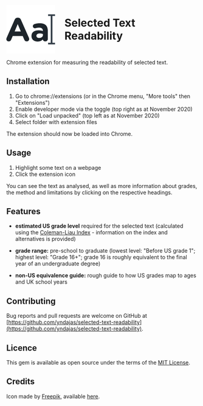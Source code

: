 <div style="display: flex; flex-direction: row; width: 100%; align-items: center;">
  <img style="max-width: 128px; flex: auto; margin-right: 20px" align="left" src="icons/icon128.png" alt="icon">
  <h1 style="flex: auto; margin: 5px; border: 0; top: 5px; color: 1E252B;"> Selected Text Readability</h1>
</div>

<p>Chrome extension for measuring the readability of selected text.</p>

## Installation
1. Go to chrome://extensions (or in the Chrome menu, "More tools" then "Extensions")
2. Enable developer mode via the toggle (top right as at November 2020)
2. Click on "Load unpacked" (top left as at November 2020)
3. Select folder with extension files

The extension should now be loaded into Chrome.

## Usage
1. Highlight some text on a webpage
2. Click the extension icon

You can see the text as analysed, as well as more information about grades, the method and limitations by clicking on the respective headings.

## Features
- **estimated US grade level** required for the selected text (calculated using the <a href="https://en.wikipedia.org/wiki/Coleman%E2%80%93Liau_index" target="_blank" title="Coleman-Liau Index Wikipedia article">Coleman-Liau Index</a> - information on the index and alternatives is provided)

- **grade range:** pre-school to graduate (lowest level: "Before US grade 1"; highest level: "Grade 16+"; grade 16 is roughly equivalent to the final year of an undergraduate degree)

- **non-US equivalence guide:** rough guide to how US grades map to ages and UK school years

## Contributing

Bug reports and pull requests are welcome on GitHub at [https://github.com/yndajas/selected-text-readability](https://github.com/yndajas/selected-text-readability).

## Licence

This gem is available as open source under the terms of the <a href="https://opensource.org/licenses/MIT" target="_blank" title ="MIT License">MIT License</a>.

## Credits
Icon made by <a href="https://www.flaticon.com/authors/freepik" target="_blank" title="Freepik">Freepik</a>, available <a href="https://www.flaticon.com/free-icon/font_167502" target="_blank" title="icon">here</a>.

